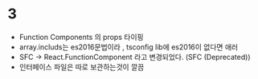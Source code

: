 # 3

- Function Components 의 props 타이핑
- array.includs는 es2016문법이라 , tsconfig lib에 es2016이 없다면 애러
- SFC -> React.FunctionComponent 라고 변경되었다.
  (SFC (Deprecated))
- 인터페이스 파일은 따로 보관하는것이 깔끔

```

```
